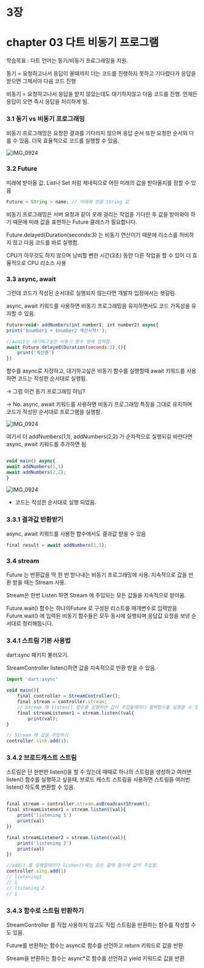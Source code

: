 # 3장

# chapter 03 다트 비동기 프로그램

학습목표 : 다트 언어는 동기/비동기 프로그래밍을 지원.

동기 = 요청하고나서 응답이 올때까지 더는 코드를 진행하지 못하고 기다렸다가 응답을 받으면 그제서야 다음 코드 진행

비동기 = 요청하고나서 응답을 받지 않았는데도 대기하지않고 다음 코드를 진행. 언제든 응답이 오면 즉시 응답을 처리하게 됨.

### 3.1 동기 vs 비동기 프로그래밍

비동기 프로그래밍은 요청한 결과를 기다리지 않으며 응답 순서 또한 요청한 순서와 다를 수 있음. 더욱 효율적으로 코드를 실행할 수 있음.

![IMG_0924](https://github.com/tomoyo519/DoWith_frontend/assets/75294638/38888690-e4ad-4ae9-af7f-be8e1bc6117c)

### 3.2 Future

미래에 받아올 값. List나 Set 처럼 제네릭으로 어떤 미래의 값을 받아올지를 정할 수 있음

```jsx
Future < String > name; // 미래에 받을 String 값
```

비동기 프로그래밍은 서버 요청과 같이 오래 걸리는 작업을 기다린 후 값을 받아와야 하기 때문에 미래 값을 표현하는 Future 클래스가 필요합니다.

Future.delayed(Duration(seconds:3) 는 비동기 연산이기 때문에 리소스를 허비하지 않고 다음 코드를 바로 실행함.

CPU가 아무것도 하지 않으며 낭비할 뻔한 시간(3초) 동안 다른 작업을 할 수 있어 더 효율적으로 CPU 리소스 사용

### 3.3 async, await

그런데 코드가 작성된 순서대로 실행되지 않는다면 개발자 입장에서는 헷갈림.

async, await 키워드를 사용하면 비동기 프로그래밍을 유지하면서도 코드 가독성을 유지할 수 있음.

```jsx
Future<void> addNumbers(int number1, int number2) async{
print('$number1 + $number2 계산시작!');

//await는 대기하고싶은 비동기 함수 앞에 입력함.
await Future.delayed(Duration(seconds:3),(){
	print('계산중')
})
```

함수를 async로 지정하고, 대기하고싶은 비동기 함수를 실행할때 await 키워드를 사용하면 코드는 작성한 순서대로 실행됨.

→ 그럼 이건 동기 프로그래밍 아님?

→ No. async, await 키워드를 사용하면 비동기 프로그래밍 특징을 그대로 유지하며 코드가 작성된 순서대로 프로그램을 실행함.

![IMG_0924](https://github.com/tomoyo519/DoWith_frontend/assets/75294638/bbc02f79-7ed1-4b66-b95f-a319b5cda60a)

여기서 더 addNumbers(1,1), addNumbers(2,2) 가 순차적으로 실행되길 바란다면 async, await 키워드를 추가하면 됨

```jsx

void main() async{
await addNumbers(1,1)
await addNumbers(2,2);
}
```

![IMG_0924](https://github.com/tomoyo519/DoWith_frontend/assets/75294638/ba895911-5497-41b3-ad5f-a5cea9952180)

- 코드는 작성한 순서대로 실행 되었음.

### 3.3.1 결과값 반환받기

async, await 키워드를 사용한 함수에서도 결과값 받을 수 있음

```jsx
final result = await addNumbers(1,1);
```

### 3.4 stream

Future 는 반환값을 딱 한 번 받나내는 비동기 프로그래밍에 사용. 지속적으로 값을 반환 받을 때는 Stream 사용.

Stream은 한번 Listen 하면 Stream 에 주입되는 모든 값들을 지속적으로 받아옴.

Future.wait() 함수는 하나의Future 로 구성된 리스트를 매개변수로 입력받음 Future.wait() 에 입력된 비동기 함수들은 모두 동시에 실행되며 응답값 요청을 보낸 순서대로 정리해둡니다.

### 3.4.1 스트림 기본 사용법

dart:sync 패키지 불러오기.

StreamController listen()하면 값을 지속적으로 반환 받을 수 있음.

```jsx
import 'dart:async'

void main(){
	final controller = StreamController();
	final stream = controller.stream;
	// Stream 에 listen() 함수를 실행하면 값이 주입될때마다 콜백함수를 실행할 수 있음.
	final streamListener1 = stream.listen((val{
		print(val);
}

// Stream 에 값을 주입하기
controller.sink.add(1);
```

### 3.4.2 브로드캐스트 스트림

스트림은 단 한번만 listen()을 할 수 있는데 때때로 하나의 스트림을 생성하고 여러번 listen() 함수를 실행하고 싶을때, 브로드 캐스트 스트림을 사용하면 스트림을 여러번 listen() 하도록 변환할 수 있음.

```jsx

final stream = controller.stream.asBroadcastStream();
final streamListener1 = stream.listen((val){
	print('listening 1')
	print(val)
})

final streamListener2 = stream.listen((val){
	print('listening 2')
	print(val)
})

//add() 를 실행할때마다 listen()하는 모든 콜백 함수에 값이 주입됨.
controller.sing.add(1)
// listening1
// 1
// listening 2
// 1
```

### 3.4.3 함수로 스트림 반환하기

StreamController 를 직접 사용하지 않고도 직접 스트림을 반환하는 함수를 작성할 수도 있음.

Future를 반환하는 함수는 async로 함수를 선언하고 return 키워드로 값을 반환

Stream을 반환하는 함수는 async\*로 함수를 선언하고 yield 키워드로 값을 반환
